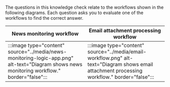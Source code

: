 The questions in this knowledge check relate to the workflows shown in the following diagrams. Each question asks you to evaluate one of the workflows to find the correct answer.

| News monitoring workflow | Email attachment processing workflow |
|--------------------------|--------------------------------------|
| :::image type="content" source="../media/news-monitoring-logic-app.png" alt-text="Diagram shows news monitoring workflow." border="false"::: | :::image type="content" source="../media/email-workflow.png" alt-text="Diagram shows email attachment processing workflow." border="false"::: |

